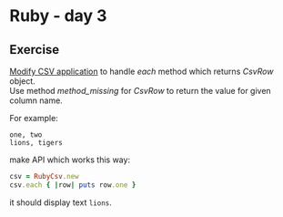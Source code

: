 # Ruby - day 3

## Exercise
[Modify CSV application](./acts_as_csv.rb) to handle *each* method which returns *CsvRow* object.\
Use method *method_missing* for *CsvRow* to return the value for given column name.

For example:
```plain
one, two
lions, tigers
```

make API which works this way:
```ruby
csv = RubyCsv.new
csv.each { |row| puts row.one }
```

it should display text ```lions```.